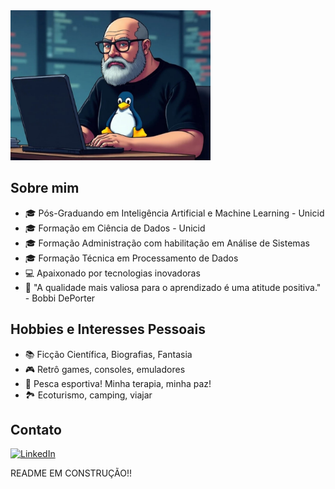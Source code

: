 <img src="images/paulo3.jpeg" alt="Paulo Freitas Junior" style="max-width: 320px; height: 240px; object-fit: cover;"/>

## Sobre mim

- 🎓 Pós-Graduando em Inteligência Artificial e Machine Learning - Unicid
- 🎓 Formação em Ciência de Dados - Unicid
- 🎓 Formação Administração com habilitação em Análise de Sistemas
- 🎓 Formação Técnica em Processamento de Dados
- 💻 Apaixonado por tecnologias inovadoras
- 🚀 "A qualidade mais valiosa para o aprendizado é uma atitude positiva." - Bobbi DePorter

## Hobbies e Interesses Pessoais

- 📚 Ficção Científica, Biografias, Fantasia
- 🎮 Retrô games, consoles, emuladores
- 🎣 Pesca esportiva! Minha terapia, minha paz!
- 🏞️ Ecoturismo, camping, viajar

## Contato        
              
[![LinkedIn](https://img.shields.io/badge/LinkedIn-blue?style=for-the-badge&logo=linkedin)](https://www.linkedin.com/in/paulofreitasjunior)


README EM CONSTRUÇÃO!! 
